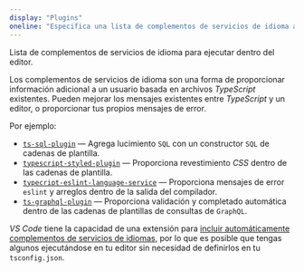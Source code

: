 ```yaml
---
display: "Plugins"
oneline: "Especifica una lista de complementos de servicios de idioma a incluir."
---
```


Lista de complementos de servicios de idioma para ejecutar dentro del editor.

Los complementos de servicios de idioma son una forma de proporcionar información adicional a un usuario basada en archivos *TypeScript* existentes. Pueden mejorar los mensajes existentes entre *TypeScript* y un editor, o proporcionar tus propios mensajes de error.

Por ejemplo:

- [`ts-sql-plugin`](https://github.com/xialvjun/ts-sql-plugin#readme) &mdash; Agrega lucimiento `SQL` con un constructor `SQL` de cadenas de plantilla.
- [`typescript-styled-plugin`](https://github.com/Microsoft/typescript-styled-plugin) &mdash; Proporciona revestimiento *CSS* dentro de las cadenas de plantilla.
- [`typecript-eslint-language-service`](https://github.com/Quramy/typescript-eslint-language-service) &mdash; Proporciona mensajes de error `eslint` y arreglos dentro de la salida del compilador.
- [`ts-graphql-plugin`](https://github.com/Quramy/ts-graphql-plugin) &mdash; Proporciona validación y completado automática dentro de las cadenas de plantillas de consultas de `GraphQL`.

*VS Code* tiene la capacidad de una extensión para [incluir automáticamente complementos de servicios de idiomas](https://code.visualstudio.com/api/references/contribution-points#contributes.typescriptServerPlugins), por lo que es posible que tengas algunos ejecutándose en tu editor sin necesidad de definirlos en tu `tsconfig.json`.
